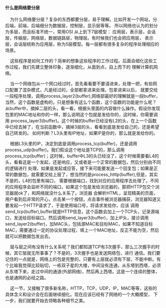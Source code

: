 #### 什么是网络要分层

&nbsp;&nbsp;&nbsp;&nbsp;为什么网络要分层？复杂的东西都要分层，易于理解。比如开发一个网站，分后端，前端，后端细分为数据层，控制层，显示层等等。
所以网络也认为的划分为多层，而且标准不统一，常用OSI 从上到下7层模型： 应用层，表示层，会话层，传输层，网络层，数据链路层，物理层。有时候我们也会把应用层，
表示层，会话层统称为应用层，称为5层模型。每一层都有很多复杂的程序处理相应的场景。

&nbsp;&nbsp;&nbsp;&nbsp;这些程序是如何工作的？简单的想象这些程序的工作过程。后面会细化这些工作过程，我们先建立整体印象，逐渐细化，从面到点，自上而下的
理解计算机网络。

&nbsp;&nbsp;&nbsp;&nbsp;当一个网络包从一个网口经过时，首先看看要不要请进来，处理一把，有些网口配置了混杂模式，凡是经过的，全部都拿进来处理。包拿进来以后，
就要交给一段程序处理，调用process_layer2(buffer),网络部最好的理解就是一段buffer，当然，这个函数是虚构的，只是想象有这么个函数，这个函数的功能是什么呢？
从buffer中，摘掉二层的头，看一看，根据头里面的内容做什么操作。假设你发现包里的MAC地址和你的一样，那么说明这个包就是发给你的，这时候，你需要调用
process_layer3(buffer)。这个时候的buffer已经没有L2的头，在上一个函数中已经去掉了，在当前函数中，摘掉3层的头，看看到底是发给自己的，还是希望自己转发的。
如何判断？L3头里有IP地址，如果IP是你的，那么就是发给你的。

&nbsp;&nbsp;&nbsp;&nbsp;根据L3头里的IP，决定到底是调用process_tcp(buffer)，还是调用process_udp(buffer)。我们假设这个地址是TCP的，那么调用
process_tcp(buffer)；这时候，buffer中L3的头已经没了，这个时候需要看L4的头，看看这是一个发起，还是响应，又或者是一个正常的数据包，然后分别由不同的逻辑进行
处理，如果是发起或应答，接下来可能要发送一个回复包；如果是正常的数据包，就需要交给上层了，想当然的是process_htttp(buffer),但是，其实不是的，L4的包里有端口，
需要根据端口，找到对应的应用程序去处理了。不同的应用程序会监听不同的端口，如果这个包是发给浏览器的，那把HTTP包交个浏览器就ok了，和网络就没什么关系了。浏览器
会解析HTML，呈现精美的页面，用户看到后非常的开心，点击某一个按钮，点击事件被浏览器捕获，浏览器知道又要发起一个HTTP请求了，于是使用端口号，将请求发给你，应该
调用send_tcp(buffer),buffer就是HTTP信息，这个函数会加上一个TCP头，记录源端口，发送给目标端口。然后调用send_layer3(buffer)，加上IP头，接诊调用
send_layer2(buffer)，加MAC头，包括源MAC和目标MAC，如果不知道目标MAC，需要通过一定的协议处理过程，填上一个MAC地址，反正不能为空，然后就可以把数据包发出去。

&nbsp;&nbsp;&nbsp;&nbsp;层与层之间有没有什么关系呢？我们都知道TCP有3次握手，那么三次握手的时候，其它层就无所事事了？不是的，3次握手也是发送网络包，进行
通信。我们要记住的一点就是，网络上的包是完整的，只要有上层就必须有下层，不能中断。有个比喻我觉得比较贴切，一栋双子星的大楼，中间没有连通，从东塔到西塔，必须
从东塔下来，走过中间的通道(外部网络)，然后再上西塔。这是一个连续的整体，也是通网的必经之路。

&nbsp;&nbsp;&nbsp;&nbsp;这一节，又接触了很多新名称，HTTP，TCP，UDP，IP，MAC等等，这些的具体含义和设计会在后面继续细化。现在应该已经有了网络的一个大概模型，
下一步，我们就要开始去领略各种细节之美。
